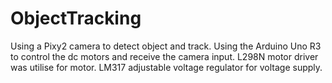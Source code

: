 # ObjectTracking
Using a Pixy2 camera to detect object and track.
Using the Arduino Uno R3 to control the dc motors and receive the camera input.
L298N motor driver was utilise for motor.
LM317 adjustable voltage regulator for voltage supply.
